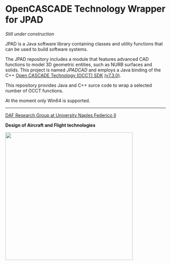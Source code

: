 # OpenCASCADE Technology Wrapper for JPAD

*Still under construction*

JPAD is a Java software library containing classes and utility functions that can be used to build software systems. 


The JPAD repository includes a module that features advanced CAD functions to model 3D geometric entities, such as NURB surfaces and solids. This project is named *JPADCAD* and employs a Java binding of the C++ [Open CASCADE Technology (OCCT) SDK](https://www.opencascade.com/content/overview) [(v7.3.0)](https://www.opencascade.com/doc/occt-7.3.0/overview/html/index.html).

This repository provides Java and C++ surce code to wrap a selected number of OCCT functions.

At the moment only Win64 is supported.

---
[DAF Research Group at University Naples Federico II](http://www.daf.unina.it/)

**Design of Aircraft and Flight technologies**

<img src="https://github.com/Aircraft-Design-UniNa/jpad/wiki/images/Logo_DAF_Flat-Elevator.png" width="400"/>
